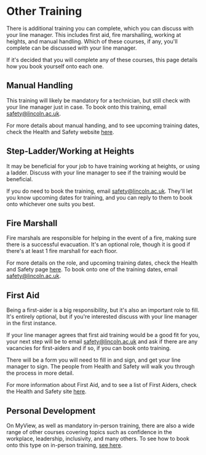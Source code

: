 # Other Training
There is additional training you can complete, which you can discuss with your line manager. This includes first aid, fire marshalling, working at heights, and manual handling. Which of these courses, if any, you'll complete can be discussed with your line manager.

If it's decided that you will complete any of these courses, this page details how you book yourself onto each one.

## Manual Handling
This training will likely be mandatory for a technician, but still check with your line manager just in case. To book onto this training, email safety@lincoln.ac.uk. 

For more details about manual handing, and to see upcoming training dates, check the Health and Safety website [here](https://universityoflincoln.sharepoint.com/sites/HS/ManualHandling/Pages/Default.aspx).

## Step-Ladder/Working at Heights

It may be beneficial for your job to have training working at heights, or using a ladder. Discuss with your line manager to see if the training would be beneficial.

If you do need to book the training, email safety@lincoln.ac.uk. 
They'll let you know upcoming dates for training, and you can reply to them to book onto whichever one suits you best.

## Fire Marshall 
Fire marshals are responsible for helping in the event of a fire, making sure there is a successful evacuation. It's an optional role, though it is good if there's at least 1 fire marshall for each floor. 

For more details on the role, and upcoming training dates, check the Health and Safety page [here](https://universityoflincoln.sharepoint.com/sites/HS/FireSafety/Pages/Default.aspx). To book onto one of the training dates, email safety@lincoln.ac.uk.

## First Aid
Being a first-aider is a big responsibility, but it's also an important role to fill. It's entirely optional, but if you're interested discuss with your line manager in the first instance.

If your line manager agrees that first aid training would be a good fit for you, your next step will be to email safety@lincoln.ac.uk and ask if there are any vacancies for first-aiders and if so, if you can book onto training.

There will be a form you will need to fill in and sign, and get your line manager to sign. The people from Health and Safety will walk you through the process in more detail.

For more information about First Aid, and to see a list of First Aiders, check the Health and Safety site [here](https://universityoflincoln.sharepoint.com/sites/HS/FirstAid/Pages/Default.aspx).

## Personal Development
On MyView, as well as mandatory in-person training, there are also a wide range of other courses covering topics such as confidence in the workplace, leadership, inclusivity, and many others. To see how to book onto this type on in-person training, [see here](In-Person.md). 